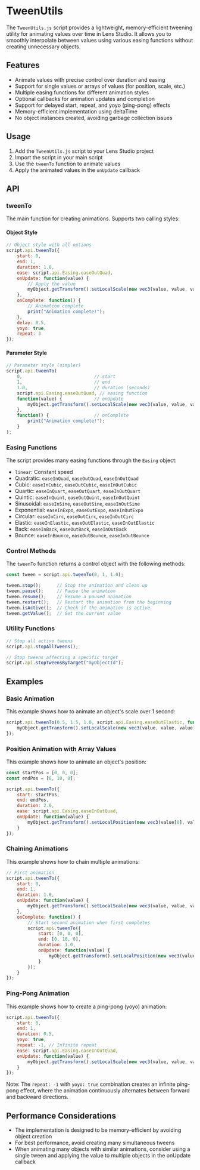 # TweenUtils

The `TweenUtils.js` script provides a lightweight, memory-efficient tweening utility for animating values over time in Lens Studio. It allows you to smoothly interpolate between values using various easing functions without creating unnecessary objects.

## Features

- Animate values with precise control over duration and easing
- Support for single values or arrays of values (for position, scale, etc.)
- Multiple easing functions for different animation styles
- Optional callbacks for animation updates and completion
- Support for delayed start, repeat, and yoyo (ping-pong) effects
- Memory-efficient implementation using deltaTime
- No object instances created, avoiding garbage collection issues

## Usage

1. Add the `TweenUtils.js` script to your Lens Studio project
2. Import the script in your main script
3. Use the `tweenTo` function to animate values
4. Apply the animated values in the `onUpdate` callback

## API

### tweenTo

The main function for creating animations. Supports two calling styles:

#### Object Style

```javascript
// Object style with all options
script.api.tweenTo({
    start: 0,
    end: 1,
    duration: 1.0,
    ease: script.api.Easing.easeOutQuad,
    onUpdate: function(value) {
        // Apply the value
        myObject.getTransform().setLocalScale(new vec3(value, value, value));
    },
    onComplete: function() {
        // Animation complete
        print("Animation complete!");
    },
    delay: 0.5,
    yoyo: true,
    repeat: 3
});
```

#### Parameter Style

```javascript
// Parameter style (simpler)
script.api.tweenTo(
    0,                           // start
    1,                           // end
    1.0,                         // duration (seconds)
    script.api.Easing.easeOutQuad, // easing function
    function(value) {            // onUpdate
        myObject.getTransform().setLocalScale(new vec3(value, value, value));
    },
    function() {                 // onComplete
        print("Animation complete!");
    }
);
```

### Easing Functions

The script provides many easing functions through the `Easing` object:

- `linear`: Constant speed
- Quadratic: `easeInQuad`, `easeOutQuad`, `easeInOutQuad`
- Cubic: `easeInCubic`, `easeOutCubic`, `easeInOutCubic`
- Quartic: `easeInQuart`, `easeOutQuart`, `easeInOutQuart`
- Quintic: `easeInQuint`, `easeOutQuint`, `easeInOutQuint`
- Sinusoidal: `easeInSine`, `easeOutSine`, `easeInOutSine`
- Exponential: `easeInExpo`, `easeOutExpo`, `easeInOutExpo`
- Circular: `easeInCirc`, `easeOutCirc`, `easeInOutCirc`
- Elastic: `easeInElastic`, `easeOutElastic`, `easeInOutElastic`
- Back: `easeInBack`, `easeOutBack`, `easeInOutBack`
- Bounce: `easeInBounce`, `easeOutBounce`, `easeInOutBounce`

### Control Methods

The `tweenTo` function returns a control object with the following methods:

```javascript
const tween = script.api.tweenTo(0, 1, 1.0);

tween.stop();      // Stop the animation and clean up
tween.pause();     // Pause the animation
tween.resume();    // Resume a paused animation
tween.restart();   // Restart the animation from the beginning
tween.isActive();  // Check if the animation is active
tween.getValue();  // Get the current value
```

### Utility Functions

```javascript
// Stop all active tweens
script.api.stopAllTweens();

// Stop tweens affecting a specific target
script.api.stopTweensByTarget("myObjectId");
```

## Examples

### Basic Animation

This example shows how to animate an object's scale over 1 second:

```javascript
script.api.tweenTo(0.5, 1.5, 1.0, script.api.Easing.easeOutElastic, function(value) {
    myObject.getTransform().setLocalScale(new vec3(value, value, value));
});
```

### Position Animation with Array Values

This example shows how to animate an object's position:

```javascript
const startPos = [0, 0, 0];
const endPos = [0, 10, 0];

script.api.tweenTo({
    start: startPos,
    end: endPos,
    duration: 2.0,
    ease: script.api.Easing.easeInOutQuad,
    onUpdate: function(value) {
        myObject.getTransform().setLocalPosition(new vec3(value[0], value[1], value[2]));
    }
});
```

### Chaining Animations

This example shows how to chain multiple animations:

```javascript
// First animation
script.api.tweenTo({
    start: 0,
    end: 1,
    duration: 1.0,
    onUpdate: function(value) {
        myObject.getTransform().setLocalScale(new vec3(value, value, value));
    },
    onComplete: function() {
        // Start second animation when first completes
        script.api.tweenTo({
            start: [0, 0, 0],
            end: [0, 10, 0],
            duration: 1.0,
            onUpdate: function(value) {
                myObject.getTransform().setLocalPosition(new vec3(value[0], value[1], value[2]));
            }
        });
    }
});
```

### Ping-Pong Animation

This example shows how to create a ping-pong (yoyo) animation:

```javascript
script.api.tweenTo({
    start: 0,
    end: 1,
    duration: 0.5,
    yoyo: true,
    repeat: -1, // Infinite repeat
    ease: script.api.Easing.easeInOutQuad,
    onUpdate: function(value) {
        myObject.getTransform().setLocalScale(new vec3(value, value, value));
    }
});
```

Note: The `repeat: -1` with `yoyo: true` combination creates an infinite ping-pong effect, where the animation continuously alternates between forward and backward directions.

## Performance Considerations

- The implementation is designed to be memory-efficient by avoiding object creation
- For best performance, avoid creating many simultaneous tweens
- When animating many objects with similar animations, consider using a single tween and applying the value to multiple objects in the onUpdate callback 